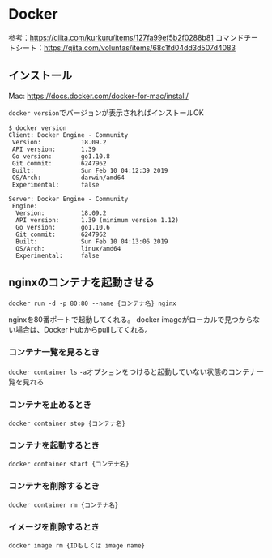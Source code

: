# Docker

参考：https://qiita.com/kurkuru/items/127fa99ef5b2f0288b81
コマンドチートシート：https://qiita.com/voluntas/items/68c1fd04dd3d507d4083

## インストール

Mac: https://docs.docker.com/docker-for-mac/install/

`docker version`でバージョンが表示されればインストールOK

```
$ docker version
Client: Docker Engine - Community
 Version:           18.09.2
 API version:       1.39
 Go version:        go1.10.8
 Git commit:        6247962
 Built:             Sun Feb 10 04:12:39 2019
 OS/Arch:           darwin/amd64
 Experimental:      false

Server: Docker Engine - Community
 Engine:
  Version:          18.09.2
  API version:      1.39 (minimum version 1.12)
  Go version:       go1.10.6
  Git commit:       6247962
  Built:            Sun Feb 10 04:13:06 2019
  OS/Arch:          linux/amd64
  Experimental:     false
```

## nginxのコンテナを起動させる

`docker run -d -p 80:80 --name {コンテナ名} nginx`

nginxを80番ポートで起動してくれる。
docker imageがローカルで見つからない場合は、Docker Hubからpullしてくれる。

### コンテナ一覧を見るとき

`docker container ls`
`-a`オプションをつけると起動していない状態のコンテナ一覧を見れる

### コンテナを止めるとき

`docker container stop {コンテナ名}`

### コンテナを起動するとき

`docker container start {コンテナ名}`

### コンテナを削除するとき

`docker container rm {コンテナ名}`

### イメージを削除するとき

`docker image rm {IDもしくは image name}`
